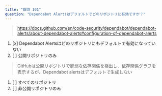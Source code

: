 ```yaml
---
title: "質問 101"
question: "Dependabot Alertsはデフォルトでどのリポジトリに有効ですか？"
---
```


> https://docs.github.com/en/code-security/dependabot/dependabot-alerts/about-dependabot-alerts#configuration-of-dependabot-alerts
1. [x] Dependabot Alertsはどのリポジトリにもデフォルトで有効になっていない
1. [ ] 公開リポジトリのみ
> GitHubは公開リポジトリで脆弱な依存関係を検出し、依存関係グラフを表示するが、Dependabot alertsはデフォルトで生成しない
1. [ ] すべてのリポジトリ
1. [ ] 非公開リポジトリのみ